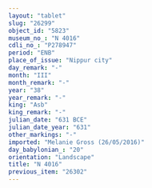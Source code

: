 ```yaml
---
layout: "tablet"
slug: "26299"
object_id: "5823"
museum_no_: "N 4016"
cdli_no_: "P278947"
period: "ENB"
place_of_issue: "Nippur city"
day_remark: "-"
month: "III"
month_remark: "-"
year: "38"
year_remark: "-"
king: "Asb"
king_remark: "-"
julian_date: "631 BCE"
julian_date_year: "631"
other_markings: "-"
imported: "Melanie Gross (26/05/2016)"
day_babylonian_: "20"
orientation: "Landscape"
title: "N 4016"
previous_item: "26302"
---
```

